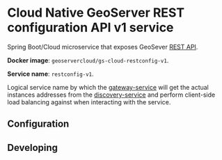 # Cloud Native GeoServer REST configuration API v1 service

Spring Boot/Cloud microservice that exposes GeoSever [REST API](https://docs.geoserver.org/stable/en/user/rest/).

**Docker image**: `geoservercloud/gs-cloud-restconfig-v1`. 

**Service name**: `restconfig-v1`. 

Logical service name by which the [gateway-service](gateway-service.yml) will get the actual instances addresses from the [discovery-service](discovery-service.yml) and perform client-side load balancing against when interacting with the service. 

## Configuration

## Developing

